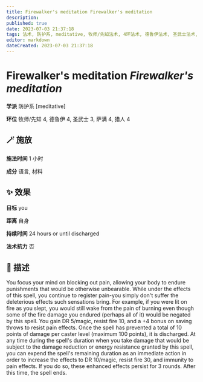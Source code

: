 ```yaml
---
title: Firewalker's meditation Firewalker's meditation
description: 
published: true
date: 2023-07-03 21:37:18
tags: 法术, 防护系, meditative, 牧师/先知法术, 4环法术, 德鲁伊法术, 圣武士法术, 3环法术, 萨满法术, 猎人法术
editor: markdown
dateCreated: 2023-07-03 21:37:18
---
```


# **Firewalker's meditation** *Firewalker's meditation*

**学派** 防护系 \[meditative\] 

**环位** 牧师/先知 4, 德鲁伊 4, 圣武士 3, 萨满 4, 猎人 4

## 🪄 施放

**施法时间** 1 小时

**成分** 语言, 材料

## ✨ 效果 

**目标** you 

**距离** 自身  

**持续时间** 24 hours or until discharged 

**法术抗力** 否

## 📖 描述

You focus your mind on blocking out pain, allowing your body to endure punishments that would be otherwise unbearable. While under the effects of this spell, you continue to register pain-you simply don't suffer the deleterious effects such sensations bring. For example, if you were lit on fire as you slept, you would still wake from the pain of burning even though some of the fire damage you endured (perhaps all of it) would be negated by this spell.  You gain DR 5/magic, resist fire 10, and a +4 bonus on saving throws to resist pain effects. Once the spell has prevented a total of 10 points of damage per caster level (maximum 100 points), it is discharged. At any time during the spell's duration when you take damage that would be subject to the damage  reduction or energy resistance granted by this spell, you can expend the spell's remaining duration as an immediate action in order to increase the effects to DR 10/magic, resist fire 30, and immunity to pain effects. If you do so, these enhanced effects persist for 3 rounds. After this time, the spell ends.
    